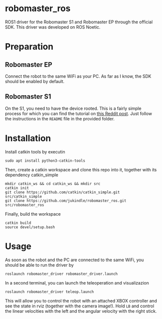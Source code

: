 # robomaster_ros
ROS1 driver for the Robomaster S1 and Robomaster EP through the official SDK. This driver was developed on ROS Noetic.

# Preparation

## Robomaster EP

Connect the robot to the same WiFi as your PC. As far as I know, the SDK should be enabled by default.

## Robomaster S1

On the S1, you need to have the device rooted. This is a fairly simple process for which you can find the tutorial on [this Reddit post](https://www.reddit.com/r/RobomasterS1/comments/lwx45c/robomaster_s1_sdk_hack/). Just follow the instructions in the `README` file in the provided folder.

# Installation

Install catkin tools by executin

    sudo apt install python3-catkin-tools
   
Then, create a catkin workspace and clone this repo into it, together with its dependency catkin_simple

    mkdir catkin_ws && cd catkin_ws && mkdir src
    catkin init
    git clone https://github.com/catkin/catkin_simple.git src/catkin_simple
    git clone https://github.com/jukindle/robomaster_ros.git src/robomaster_ros

Finally, build the workspace

    catkin build
    source devel/setup.bash

# Usage

As soon as the robot and the PC are connected to the same WiFi, you should be able to run the driver by
    
    roslaunch robomaster_driver robomaster_driver.launch
    
In a second terminal, you can launch the teleoperation and visualizazion

    roslaunch robomaster_driver teleop.launch

This will allow you to control the robot with an attached XBOX controller and see the state in rviz (together with the camera image!). Hold `LB` and control the linear velocities with the left and the angular velocity with the right stick.
